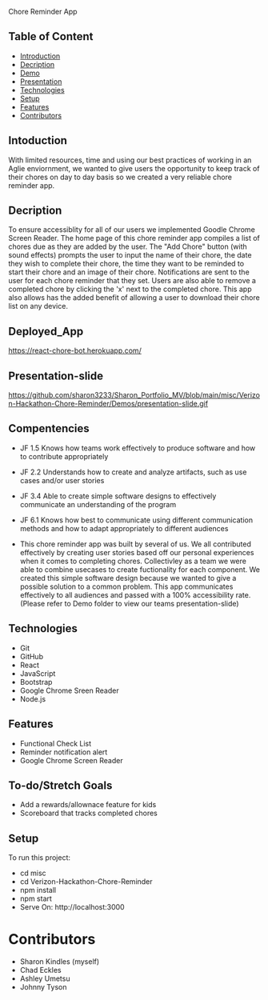Chore Reminder App

## Table of Content 
* [Introduction](#Introduction)
* [Decription](#Decription)
* [Demo](#Deployed_App)
* [Presentation](#Presentation-slide)
* [Technologies](#Technologies)
* [Setup](#Setup)
* [Features](#Features)
* [Contributors](#Contributors)

## Intoduction 
With limited resources, time and using our best practices of working in an Aglie enviornment, we wanted to give users the opportunity to keep track of their chores on day to day basis so we created a very reliable chore reminder app. 
## Decription 
To ensure accessiblity for all of our users we implemented Goodle Chrome Screen Reader. The home page of this chore reminder app compiles a list of chores due as they are added by the user. The "Add Chore" button (with sound effects) prompts the user to input the name of their chore, the date they wish to complete their chore, the time they want to be reminded to start their chore and an image of their chore. Notifications are sent to the user for each chore reminder that they set.  Users are also able to remove a completed chore by clicking the 'x' next to the completed chore. This app also allows has the added benefit of allowing a user to download their chore list on any device.  

## Deployed_App
https://react-chore-bot.herokuapp.com/

## Presentation-slide 
https://github.com/sharon3233/Sharon_Portfolio_MV/blob/main/misc/Verizon-Hackathon-Chore-Reminder/Demos/presentation-slide.gif


## Compentencies
* JF 1.5
Knows how teams work effectively to produce software and how to contribute appropriately
* JF 2.2
Understands how to create and analyze artifacts, such as use cases and/or user stories
* JF 3.4
Able to create simple software designs to effectively communicate an understanding of the program
* JF 6.1
Knows how best to communicate using different communication methods and how to adapt appropriately to different audiences

* This chore reminder app was built by several of us. We all contributed effectively by creating user stories based off our personal experiences when it comes to completing chores. Collectivley as a team we were able to combine usecases to create fuctionality for each component. We created this simple software design because we wanted to give a possible solution to a common problem. This app communicates effectively to all audiences and passed with a 100% accessibility rate.(Please refer to Demo folder to view our teams presentation-slide) 


## Technologies
- Git 
- GitHub 
- React 
- JavaScript 
- Bootstrap
- Google Chrome Sreen Reader 
- Node.js 

## Features
* Functional Check List 
* Reminder notification alert 
* Google Chrome Screen Reader 

## To-do/Stretch Goals
* Add a rewards/allownace feature for kids
* Scoreboard that tracks completed chores



## Setup 
To run this project:
 * cd misc
 * cd Verizon-Hackathon-Chore-Reminder
 * npm install 
 * npm start
 * Serve On: http://localhost:3000

# Contributors 
* Sharon Kindles (myself)
* Chad Eckles
* Ashley Umetsu 
* Johnny Tyson